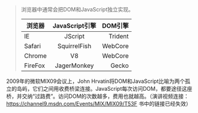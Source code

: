 > 浏览器中通常会把DOM和JavaScript独立实现。
>
> |浏览器|JavaScript引擎|DOM引擎
> | - | :-: | -: | 
> |IE|JScript|Trident|
> |Safari|SquirrelFish|WebCore|
> |Chrome|V8|WebCore|
> |FireFox|JagerMonkey|Gecko|
2009年的微软MIX09会议上，John Hrvatin将DOM和JavaScript比喻为两个孤立的岛屿，它们之间用收费桥梁连接。JavaScript每次访问DOM，都要途径这座桥，并交纳“过路费”。访问DOM的次数越多，费用也就越高。（演讲视频连接：https://channel9.msdn.com/Events/MIX/MIX09/T53F 书中的链接已经失效）
